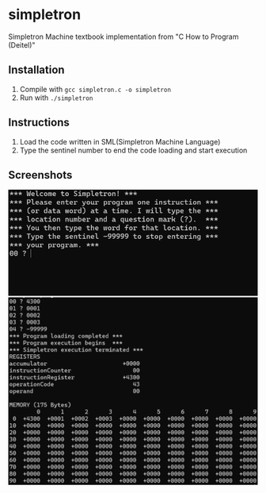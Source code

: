 # simpletron
Simpletron Machine textbook implementation from "C How to Program (Deitel)"

## Installation
1. Compile with `gcc simpletron.c -o simpletron`
2. Run with `./simpletron`

## Instructions
1. Load the code written in SML(Simpletron Machine Language)
2. Type the sentinel number to end the code loading and start execution

## Screenshots
![screenshot missing](screenshot.png)
![screenshot2 missing](screenshot2.png)
